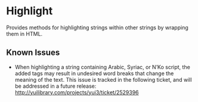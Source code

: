 Highlight
=========

Provides methods for highlighting strings within other strings by wrapping them in HTML.

Known Issues
------------

-   When highlighting a string containing Arabic, Syriac, or N’Ko script, the added tags may result in undesired word breaks that change the meaning of the text. This issue is tracked in the following ticket, and will be addressed in a future release: http://yuilibrary.com/projects/yui3/ticket/2529396
